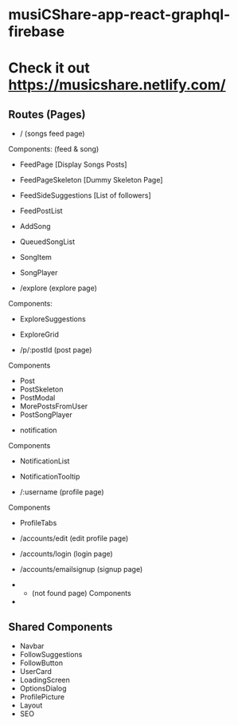# musiCShare-app-react-graphql-firebase

# Check it out https://musicshare.netlify.com/

## Routes (Pages)

- / (songs feed page)

Components: (feed & song)

- FeedPage [Display Songs Posts]
- FeedPageSkeleton [Dummy Skeleton Page]
- FeedSideSuggestions [List of followers]
- FeedPostList
- AddSong
- QueuedSongList
- SongItem
- SongPlayer

- /explore (explore page)

Components:

- ExploreSuggestions
- ExploreGrid

- /p/:postId (post page)

Components

- Post
- PostSkeleton
- PostModal
- MorePostsFromUser
- PostSongPlayer

* notification

Components

- NotificationList
- NotificationTooltip

- /:username (profile page)

Components

- ProfileTabs

- /accounts/edit (edit profile page)
- /accounts/login (login page)
- /accounts/emailsignup (signup page)
- - (not found page)
    Components

-

## Shared Components

- Navbar
- FollowSuggestions
- FollowButton
- UserCard
- LoadingScreen
- OptionsDialog
- ProfilePicture
- Layout
- SEO
